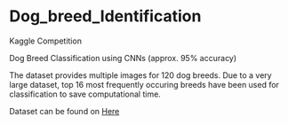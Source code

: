 # Dog_breed_Identification

Kaggle Competition

Dog Breed Classification using CNNs (approx. 95% accuracy)

The dataset provides multiple images for 120 dog breeds. Due to a very large dataset, top 16 most frequently occuring breeds have been used for classification to save computational time. 

Dataset can be found on [Here](https://www.kaggle.com/c/dog-breed-identification/data)


